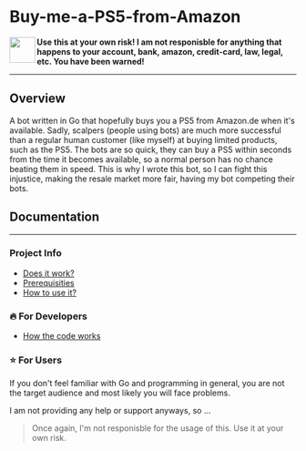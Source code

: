 # Buy-me-a-PS5-from-Amazon


<image width="45" align="left" src="https://user-images.githubusercontent.com/242652/138285004-b27d55b3-163b-4fe3-a8ff-6c34518044bd.png">

**Use this at your own risk! I am not responisble for anything that happens to your account, bank, amazon, credit-card, law, legal, etc. You have been warned!**

---

## Overview

A bot written in Go that hopefully buys you a PS5 from Amazon.de when it's available.
Sadly, scalpers (people using bots) are much more successful than a regular human customer (like myself) at buying limited products, such as the PS5.
The bots are so quick, they can buy a PS5 within seconds from the time it becomes available, so a normal person has no chance beating them in speed.
This is why I wrote this bot, so I can fight this injustice, making the resale market more fair, having my bot competing their bots.

## Documentation

---

### Project Info

* [Does it work?](doesitwork.md)
* [Prerequisities](prereqs.md)
* [How to use it?](usage.md)

### 🔥  For Developers

* [How the code works](explain.md)

### ⭐  For Users

If you don't feel familiar with Go and programming in general, you are not the target audience and most likely you will face problems.

I am not providing any help or support anyways, so ...

> Once again, I'm not responisble for the usage of this. Use it at your own risk.
